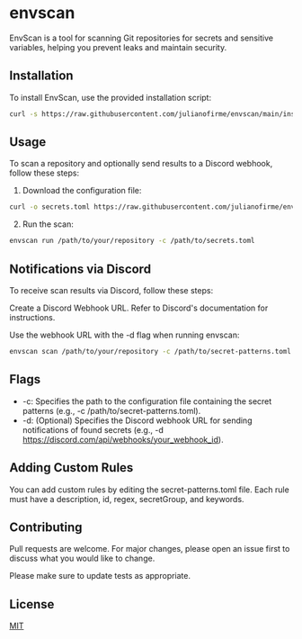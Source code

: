 # envscan

EnvScan is a tool for scanning Git repositories for secrets and sensitive variables, helping you prevent leaks and maintain security.

## Installation

To install EnvScan, use the provided installation script:

```bash
curl -s https://raw.githubusercontent.com/julianofirme/envscan/main/install.sh | bash
```

## Usage

To scan a repository and optionally send results to a Discord webhook, follow these steps:

1. Download the configuration file:
```bash
curl -o secrets.toml https://raw.githubusercontent.com/julianofirme/envscan/main/secrets.toml
```

2. Run the scan:
  ```bash
envscan run /path/to/your/repository -c /path/to/secrets.toml
```

## Notifications via Discord
To receive scan results via Discord, follow these steps:

Create a Discord Webhook URL. Refer to Discord's documentation for instructions.

Use the webhook URL with the -d flag when running envscan:

```bash
envscan scan /path/to/your/repository -c /path/to/secret-patterns.toml -d https://discord.com/api/webhooks/your_webhook_id
```

## Flags
- -c: Specifies the path to the configuration file containing the secret patterns (e.g., -c /path/to/secret-patterns.toml).
- -d: (Optional) Specifies the Discord webhook URL for sending notifications of found secrets (e.g., -d https://discord.com/api/webhooks/your_webhook_id).

## Adding Custom Rules
You can add custom rules by editing the secret-patterns.toml file. Each rule must have a description, id, regex, secretGroup, and keywords.

## Contributing

Pull requests are welcome. For major changes, please open an issue first
to discuss what you would like to change.

Please make sure to update tests as appropriate.

## License

[MIT](https://choosealicense.com/licenses/mit/)